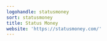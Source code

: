 ```yaml
---
logohandle: statusmoney
sort: statusmoney
title: Status Money
website: 'https://statusmoney.com/'
---
```

